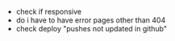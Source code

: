 - check if responsive
- do i have to have error pages other than 404
- check deploy "pushes not updated in github"






